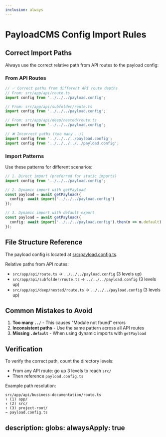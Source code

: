 ```yaml
---
inclusion: always
---
```

# PayloadCMS Config Import Rules

## Correct Import Paths
Always use the correct relative path from API routes to the payload config:

### From API Routes
```typescript
// ✅ Correct paths from different API route depths
// From: src/app/api/route.ts
import config from '../../../payload.config';

// From: src/app/api/subfolder/route.ts  
import config from '../../../payload.config';

// From: src/app/api/deep/nested/route.ts
import config from '../../../payload.config';

// ❌ Incorrect paths (too many ../)
import config from '../../../../payload.config';
import config from '../../../../../payload.config';
```

### Import Patterns
Use these patterns for different scenarios:

```typescript
// 1. Direct import (preferred for static imports)
import config from '../../../payload.config';

// 2. Dynamic import with getPayload
const payload = await getPayload({ 
  config: await import('../../../payload.config') 
});

// 3. Dynamic import with default export
const payload = await getPayload({ 
  config: await import('../../../payload.config').then(m => m.default) 
});
```

## File Structure Reference
The payload config is located at [src/payload.config.ts](mdc:src/payload.config.ts).

Relative paths from API routes:
- `src/app/api/route.ts` → `../../../payload.config` (3 levels up)
- `src/app/api/subfolder/route.ts` → `../../../payload.config` (3 levels up)
- `src/app/api/deep/nested/route.ts` → `../../../payload.config` (3 levels up)

## Common Mistakes to Avoid
1. **Too many `../`** - This causes "Module not found" errors
2. **Inconsistent paths** - Use the same pattern across all API routes
3. **Missing `.default`** - When using dynamic imports with `getPayload`

## Verification
To verify the correct path, count the directory levels:
- From any API route: go up 3 levels to reach `src/`
- Then reference `payload.config.ts`

Example path resolution:
```
src/app/api/business-documentation/route.ts
↑ (1) app/
↑ (2) src/
↑ (3) project-root/
→ payload.config.ts
```
description:
globs:
alwaysApply: true
---

